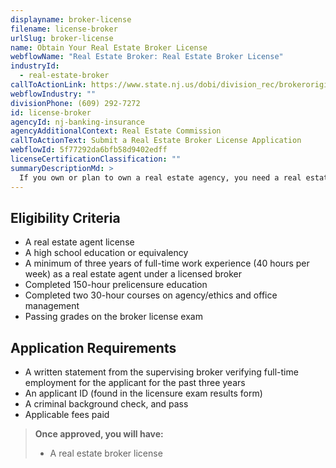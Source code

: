 ```yaml
---
displayname: broker-license
filename: license-broker
urlSlug: broker-license
name: Obtain Your Real Estate Broker License
webflowName: "Real Estate Broker: Real Estate Broker License"
industryId:
  - real-estate-broker
callToActionLink: https://www.state.nj.us/dobi/division_rec/brokeroriginalapplication.htm
webflowIndustry: ""
divisionPhone: (609) 292-7272
id: license-broker
agencyId: nj-banking-insurance
agencyAdditionalContext: Real Estate Commission
callToActionText: Submit a Real Estate Broker License Application
webflowId: 5f77292da6bfb58d9402edff
licenseCertificationClassification: ""
summaryDescriptionMd: >
  If you own or plan to own a real estate agency, you need a real estate broker license.
---
```


## Eligibility Criteria

- A real estate agent license
- A high school education or equivalency
- A minimum of three years of full-time work experience (40 hours per week) as a real estate agent under a licensed broker
- Completed 150-hour prelicensure education
- Completed two 30-hour courses on agency/ethics and office management
- Passing grades on the broker license exam

## Application Requirements

- A written statement from the supervising broker verifying full-time employment for the applicant for the past three years
- An applicant ID (found in the licensure exam results form)
- A criminal background check, and pass
- Applicable fees paid

> **Once approved, you will have:**
>
> - A real estate broker license
